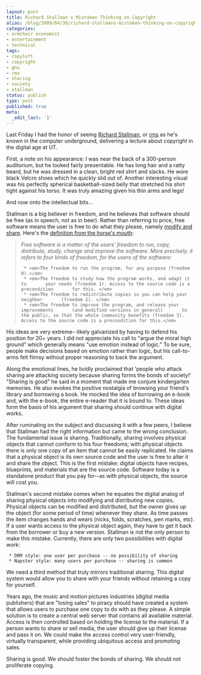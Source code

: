 ```yaml
---
layout: post
title: Richard Stallman's Mistaken Thinking on Copyright
alias: /blog/2009/04/30/richard-stallmans-mistaken-thinking-on-copyright/
categories:
- armchair economist
- entertainment
- technical
tags:
- copyleft
- copyright
- gnu
- rms
- sharing
- society
- stallman
status: publish
type: post
published: true
meta:
  _edit_last: '1'
---
```

Last Friday I had the honor of seeing <a title="Richard Stallman's Home Page" href="http://www.stallman.org/" target="_blank">Richard Stallman</a>, or <a title="Wikipedia: Richard Stallman" href="http://en.wikipedia.org/wiki/Richard_Stallman" target="_blank">rms</a> as he's known in the computer underground, delivering a lecture about copyright in the digital age at UT.

First, a note on his appearance: I was near the back of a 300-person auditorium, but he looked fairly presentable. He has long hair and a ratty beard, but he was dressed in a clean, bright red shirt and slacks. He wore black Velcro shoes which he quickly slid out of. Another interesting visual was his perfectly spherical basketball-sized belly that stretched his shirt tight against his torso. It was truly amazing given his thin arms and legs!

And now onto the intellectual bits...

Stallman is a big believer in freedom, and he believes that software should be free (as in speech, not as in beer). Rather than referring to price, free software means the user is free to do what they please, namely <a title="Free Software Foundation Definition" href="http://www.fsf.org/about/what-is-free-software" target="_blank">modify and share</a>. Here's the <a title="Free Software" href="http://www.gnu.org/philosophy/free-sw.html" target="_blank">definition from the horse's mouth</a>:
<blockquote><em>Free software is a matter of the users' freedom to run, copy, distribute, study, change and improve the software.  More precisely, it refers to four kinds of freedom, for the users of the software: </em>

	 * <em>The freedom to run the program, for any purpose (freedom 0).</em>
	 * <em>The freedom to study how the program works, and adapt it to       your needs (freedom 1). Access to the source code is a precondition       for this. </em>
	 * <em>The freedom to redistribute copies so you can help your neighbor       (freedom 2). </em>
	 * <em>The freedom to improve the program, and release your improvements       (and modified versions in general)       to the public, so that the whole community benefits (freedom 3).        Access to the source code is a precondition for this.</em>

</blockquote>
His ideas are very extreme--likely galvanized by having to defend his position for 20+ years. I did not appreciate his call to "argue the moral high ground" which generally means "use emotion instead of logic." To be sure, people make decisions based on emotion rather than logic, but his call-to-arms felt flimsy without proper reasoning to back the argument.

Along the emotional lines, he lividly proclaimed that 'people who attack sharing are attacking society because sharing forms the bonds of society!' "Sharing is good" he said in a moment that made me conjure kindergarten memories. He also evokes the positive nostalgia of browsing your friend's library and borrowing a book. He mocked the idea of borrowing an e-book and, with the e-book, the entire e-reader that it is bound to. These ideas form the basis of his argument that sharing should continue with digital works.

After ruminating on the subject and discussing it with a few peers, I believe that Stallman had the right information but came to the wrong conclusion. The fundamental issue is sharing. Traditionally, sharing involves physical objects that cannot conform to his four freedoms; with physical objects there is only one copy of an item that cannot be easily replicated. He claims that a physical object is its own source code and the user is free to alter it and share the object. This is the first mistake: digital objects have recipes, blueprints, and materials that are the source code. Software today is a standalone product that you pay for--as with physical objects, the source will cost you.

Stallman's second mistake comes when he equates the digital analog of sharing physical objects into modifying and distributing new copies. Physical objects can be modified and distributed, but the owner gives up the object (for some period of time) whenever they share. As time passes the item changes hands and wears (nicks, folds, scratches, pen marks, etc). If a user wants access to the physical object again, they have to get it back from the borrower or buy a new version. Stallman is not the only person to make this mistake. Currently, there are only two possibilities with digital work:

	 * DRM style: one user per purchase -- no possibility of sharing
	 * Napster style: many users per purchase -- sharing is common

We need a third method that truly mirrors traditional sharing. This digital system would allow you to share with your friends without retaining a copy for yourself.

Years ago, the music and motion pictures industries (digital media publishers) that are "losing sales" to piracy should have created a system that allows users to purchase one copy to do with as they please. A simple solution is to create a central web server that contains all available material. Access is then controlled based on holding the license to the material. If a person wants to share or sell media, the user should give up their license and pass it on. We could make the access control very user-friendly, virtually transparent, while providing ubiquitous access and promoting sales.

Sharing is good. We should foster the bonds of sharing. We should not proliferate copying.
